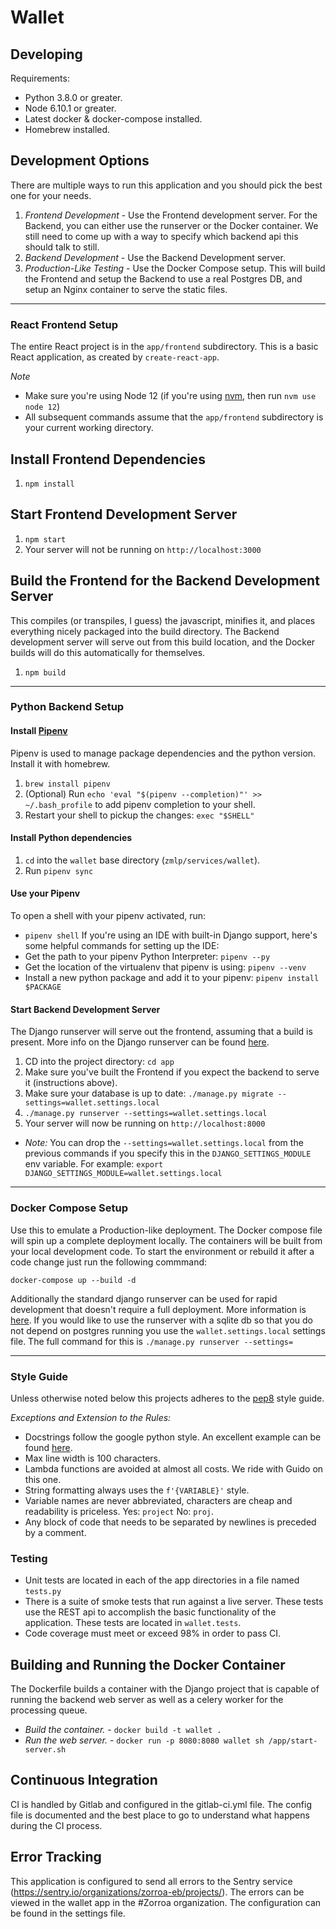 # Wallet

## Developing
Requirements:
 - Python 3.8.0 or greater.
 - Node 6.10.1 or greater.
 - Latest docker & docker-compose installed.
 - Homebrew installed.
 
## Development Options
There are multiple ways to run this application and you should pick the best one for your
needs.
1. *Frontend Development* - Use the Frontend development server. For the Backend, you can
 either use the runserver or the Docker container. We still need to come up with a way 
 to specify which backend api this should talk to still.
1. *Backend Development* - Use the Backend Development server.
1. *Production-Like Testing* - Use the Docker Compose setup. This will build the Frontend
 and setup the Backend to use a real Postgres DB, and setup an Nginx container to serve
 the static files.
 
---

### React Frontend Setup

The entire React project is in the `app/frontend` subdirectory. This is a basic React
application, as created by `create-react-app`.

*Note*
* Make sure you're using Node 12 (if you're using [nvm](https://github.com/nvm-sh/nvm#install--update-script), 
then run `nvm use node 12`)
* All subsequent commands assume that the `app/frontend` subdirectory is your current working
directory.

## Install Frontend Dependencies
1. `npm install`

## Start Frontend Development Server
1. `npm start`
1. Your server will not be running on `http://localhost:3000`

## Build the Frontend for the Backend Development Server
This compiles (or transpiles, I guess) the javascript, minifies it, and places everything
nicely packaged into the build directory. The Backend development server will serve
out from this build location, and the Docker builds will do this automatically for themselves.
1. `npm build`

---
 
### Python Backend Setup

#### Install [Pipenv](https://github.com/pypa/pipenv)
Pipenv is used to manage package dependencies and the python version. Install it with homebrew.
1. `brew install pipenv`
2. (Optional) Run `echo 'eval "$(pipenv --completion)"' >> ~/.bash_profile` to add pipenv completion to your shell.
3. Restart your shell to pickup the changes: `exec "$SHELL"`

#### Install Python dependencies
1. `cd` into the `wallet` base directory (`zmlp/services/wallet`).
2. Run `pipenv sync`

#### Use your Pipenv
To open a shell with your pipenv activated, run:
* `pipenv shell`
If you're using an IDE with built-in Django support, here's some helpful commands for
setting up the IDE:
* Get the path to your pipenv Python Interpreter: `pipenv --py`
* Get the location of the virtualenv that pipenv is using: `pipenv --venv`
* Install a new python package and add it to your pipenv: `pipenv install $PACKAGE`

#### Start Backend Development Server
The Django runserver will serve out the frontend, assuming that a build is present. More
info on the Django runserver can be found [here](https://docs.djangoproject.com/en/2.2/intro/tutorial01/#the-development-server).

1. CD into the project directory: `cd app`
1. Make sure you've built the Frontend if you expect the backend to serve it (instructions above).
1. Make sure your database is up to date: `./manage.py migrate --settings=wallet.settings.local` 
1. `./manage.py runserver --settings=wallet.settings.local` 
1. Your server will now be running on `http://localhost:8000`
* *Note:* You can drop the `--settings=wallet.settings.local` from the previous commands
if you specify this in the `DJANGO_SETTINGS_MODULE` env variable. For example: 
`export DJANGO_SETTINGS_MODULE=wallet.settings.local`

---

### Docker Compose Setup
Use this to emulate a Production-like deployment. The Docker compose file will spin up a 
complete deployment locally. The containers will be built from your local development code. 
To start the environment or rebuild it after a code change just run the following commmand:

`docker-compose up --build -d`

Additionally the standard django runserver can be used for rapid development that doesn't
require a full deployment. More information is [here](https://docs.djangoproject.com/en/2.2/intro/tutorial01/#the-development-server).
If you would like to use the runserver with a sqlite db so that you do not depend on postgres 
running you use the `wallet.settings.local` settings file. The full command for this is
`./manage.py runserver --settings=` 

---

### Style Guide
Unless otherwise noted below this projects adheres to the [pep8](https://www.python.org/dev/peps/pep-0008/)
style guide.

*Exceptions and Extension to the Rules:*
- Docstrings follow the google python style. An excellent example can be found 
[here](https://sphinxcontrib-napoleon.readthedocs.io/en/latest/example_google.html).
- Max line width is 100 characters.
- Lambda functions are avoided at almost all costs. We ride with Guido on this one.
- String formatting always uses the `f'{VARIABLE}'` style.
- Variable names are never abbreviated, characters are cheap and readability is priceless. 
Yes: `project` No: `proj`.
- Any block of code that needs to be separated by newlines is preceded by a comment.

### Testing
- Unit tests are located in each of the app directories in a file named `tests.py`
- There is a suite of smoke tests that run against a live server. These tests use the REST
api to accomplish the basic functionality of the application. These tests are located in 
`wallet.tests`.
- Code coverage must meet or exceed 98% in order to pass CI.

## Building and Running the Docker Container
The Dockerfile builds a container with the Django project that is capable of running the 
backend web server as well as a celery worker for the processing queue.

- *Build the container.*  - `docker build -t wallet .`
- *Run the web server.* - `docker run -p 8080:8080 wallet sh /app/start-server.sh`

## Continuous Integration
CI is handled by Gitlab and configured in the gitlab-ci.yml file. The config file is 
documented and the best place to go to understand what happens during the CI process.

## Error Tracking
This application is configured to send all errors to the Sentry service 
(https://sentry.io/organizations/zorroa-eb/projects/). The errors can be viewed in the 
wallet app in the #Zorroa organization. The configuration can be found in the 
settings file.

